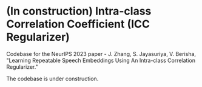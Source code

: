 # (In construction) Intra-class Correlation Coefficient (ICC Regularizer)
Codebase for the NeurIPS 2023 paper - J. Zhang, S. Jayasuriya, V. Berisha, "Learning Repeatable Speech Embeddings Using An Intra-class Correlation Regularizer."

The codebase is under construction.
